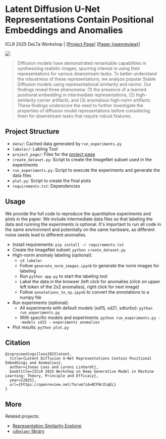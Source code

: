# Latent Diffusion U-Net Representations Contain Positional Embeddings and Anomalies

ICLR 2025 DeLTa Workshop | [[Project Page](https://jonasloos.github.io/sd-representation-anomalies)] [[Paper (openreview)](https://openreview.net/forum?id=BCFNrZcqEL)]

![](https://github.com/user-attachments/assets/39cd2564-36af-469b-a717-5c7490ea9df2)

> Diffusion models have demonstrated remarkable capabilities in synthesizing realistic images, spurring interest in using their representations for various downstream tasks. To better understand the robustness of these representations, we analyze popular Stable Diffusion models using representational similarity and norms. Our findings reveal three phenomena: (1) the presence of a learned positional embedding in intermediate representations, (2) high-similarity corner artifacts, and (3) anomalous high-norm artifacts. These findings underscore the need to further investigate the properties of diffusion model representations before considering them for downstream tasks that require robust features.


## Project Structure

* `data/`: Cached data generated by `run_experiments.py`
* `labeler/`: Labling Tool
* `project_page/`: Files for the [project page](https://jonasloos.github.io/sd-representation-anomalies)
* `create_dataset.py`: Script to create the ImageNet subset used in the experiments
* `run_experiments.py`: Script to execute the experiments and generate the data files
* `plot.py`: Script to create the final plots
* `requirements.txt`: Dependencies


## Usage

We provide the full code to reproduce the quantitative experiments and plots in the paper. We include intermediate data files so that labeling the data and running the experiments is optional. It's important to run all code in the same environment and potentially on the same hardware, as different noise seeds lead to different anomalies.

* Install requirements: `pip install -r requirements.txt`
* Create the ImageNet subset: `python create_dataset.py`
* High-norm anomaly labeling (optional):
  * `cd labeler`
  * Follow `generate_norm_images.ipynb` to generate the norm images for labeling
  * Run `python app.py` to start the labeling tool
  * Label the data in the browser (left click for anomalies (click on upper left token of the 2x2 anomalies), right click for next image)
  * Follow `annotations_to_np.ipynb` to convert the annotations to a numpy file
* Run experiments (optional):
  * All experiments with default models (sd15, sd21, sdturbo): `python run_experiments.py`
  * With specific models and experiments: `python run_experiments.py --models sd15 --experiments anomalies`
* Plot results: `python plot.py`


## Citation

```
@inproceedings{loos2025latent,
  title={Latent Diffusion U-Net Representations Contain Positional Embeddings and Anomalies},
  author={Jonas Loos and Lorenz Linhardt},
  booktitle={ICLR 2025 Workshop on Deep Generative Model in Machine Learning: Theory, Principle and Efficacy},
  year={2025},
  url={https://openreview.net/forum?id=BCFNrZcqEL}
}
```


## More

Related projects:

* [Representation Similarity Explorer](https://sd-similarities.jloos.de/)
* [`sdhelper` library](https://github.com/JonasLoos/sdhelper)

